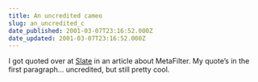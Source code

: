 ```yaml
---
title: An uncredited cameo
slug: an_uncredited_c
date_published: 2001-03-07T23:16:52.000Z
date_updated: 2001-03-07T23:16:52.000Z
---
```


I got quoted over at [Slate](http://slate.msn.com/moneybox/entries/01-03-07_102057.asp) in an article about MetaFilter. My quote’s in the first paragraph… uncredited, but still pretty cool.
